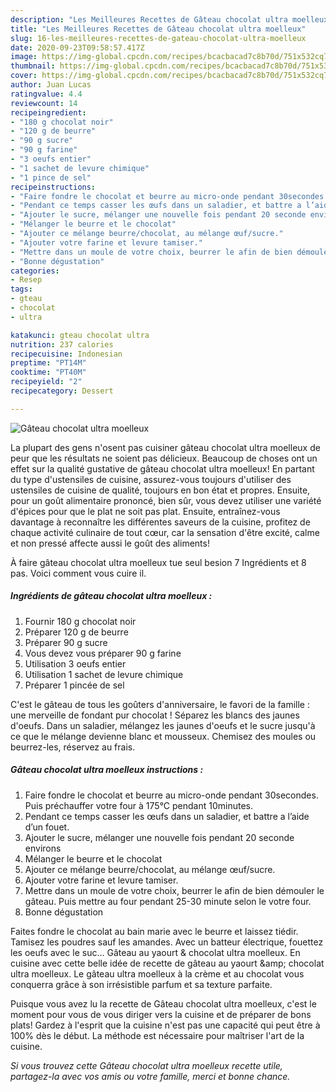 ```yaml
---
description: "Les Meilleures Recettes de Gâteau chocolat ultra moelleux"
title: "Les Meilleures Recettes de Gâteau chocolat ultra moelleux"
slug: 16-les-meilleures-recettes-de-gateau-chocolat-ultra-moelleux
date: 2020-09-23T09:58:57.417Z
image: https://img-global.cpcdn.com/recipes/bcacbacad7c8b70d/751x532cq70/gateau-chocolat-ultra-moelleux-photo-principale-de-la-recette.jpg
thumbnail: https://img-global.cpcdn.com/recipes/bcacbacad7c8b70d/751x532cq70/gateau-chocolat-ultra-moelleux-photo-principale-de-la-recette.jpg
cover: https://img-global.cpcdn.com/recipes/bcacbacad7c8b70d/751x532cq70/gateau-chocolat-ultra-moelleux-photo-principale-de-la-recette.jpg
author: Juan Lucas
ratingvalue: 4.4
reviewcount: 14
recipeingredient:
- "180 g chocolat noir"
- "120 g de beurre"
- "90 g sucre"
- "90 g farine"
- "3 oeufs entier"
- "1 sachet de levure chimique"
- "1 pince de sel"
recipeinstructions:
- "Faire fondre le chocolat et beurre au micro-onde pendant 30secondes. Puis préchauffer votre four à 175°C pendant 10minutes."
- "Pendant ce temps casser les œufs dans un saladier, et battre a l’aide d’un fouet."
- "Ajouter le sucre, mélanger une nouvelle fois pendant 20 seconde environs"
- "Mélanger le beurre et le chocolat"
- "Ajouter ce mélange beurre/chocolat, au mélange œuf/sucre."
- "Ajouter votre farine et levure tamiser."
- "Mettre dans un moule de votre choix, beurrer le afin de bien démouler le gâteau. Puis mettre au four pendant 25-30 minute selon le votre four."
- "Bonne dégustation"
categories:
- Resep
tags:
- gteau
- chocolat
- ultra

katakunci: gteau chocolat ultra 
nutrition: 237 calories
recipecuisine: Indonesian
preptime: "PT14M"
cooktime: "PT40M"
recipeyield: "2"
recipecategory: Dessert

---
```



![Gâteau chocolat ultra moelleux](https://img-global.cpcdn.com/recipes/bcacbacad7c8b70d/751x532cq70/gateau-chocolat-ultra-moelleux-photo-principale-de-la-recette.jpg)

La plupart des gens n'osent pas cuisiner gâteau chocolat ultra moelleux de peur que les résultats ne soient pas délicieux. Beaucoup de choses ont un effet sur la qualité gustative de gâteau chocolat ultra moelleux! En partant du type d'ustensiles de cuisine, assurez-vous toujours d'utiliser des ustensiles de cuisine de qualité, toujours en bon état et propres. Ensuite, pour un goût alimentaire prononcé, bien sûr, vous devez utiliser une variété d'épices pour que le plat ne soit pas plat. Ensuite, entraînez-vous davantage à reconnaître les différentes saveurs de la cuisine, profitez de chaque activité culinaire de tout cœur, car la sensation d'être excité, calme et non pressé affecte aussi le goût des aliments!

<!--inarticleads1-->

À faire gâteau chocolat ultra moelleux tue seul besion 7 Ingrédients et 8 pas. Voici comment vous cuire il.

##### Ingrédients de gâteau chocolat ultra moelleux :

1. Fournir 180 g chocolat noir
1. Préparer 120 g de beurre
1. Préparer 90 g sucre
1. Vous devez vous préparer 90 g farine
1. Utilisation 3 oeufs entier
1. Utilisation 1 sachet de levure chimique
1. Préparer 1 pincée de sel


C&#39;est le gâteau de tous les goûters d&#39;anniversaire, le favori de la famille : une merveille de fondant pur chocolat ! Séparez les blancs des jaunes d&#39;oeufs. Dans un saladier, mélangez les jaunes d&#39;oeufs et le sucre jusqu&#39;à ce que le mélange devienne blanc et mousseux. Chemisez des moules ou beurrez-les, réservez au frais. 

<!--inarticleads2-->

##### Gâteau chocolat ultra moelleux instructions :

1. Faire fondre le chocolat et beurre au micro-onde pendant 30secondes. Puis préchauffer votre four à 175°C pendant 10minutes.
1. Pendant ce temps casser les œufs dans un saladier, et battre a l’aide d’un fouet.
1. Ajouter le sucre, mélanger une nouvelle fois pendant 20 seconde environs
1. Mélanger le beurre et le chocolat
1. Ajouter ce mélange beurre/chocolat, au mélange œuf/sucre.
1. Ajouter votre farine et levure tamiser.
1. Mettre dans un moule de votre choix, beurrer le afin de bien démouler le gâteau. Puis mettre au four pendant 25-30 minute selon le votre four.
1. Bonne dégustation


Faites fondre le chocolat au bain marie avec le beurre et laissez tiédir. Tamisez les poudres sauf les amandes. Avec un batteur électrique, fouettez les oeufs avec le suc… Gâteau au yaourt &amp; chocolat ultra moelleux. En cuisine avec cette belle idée de recette de gâteau au yaourt &amp;amp; chocolat ultra moelleux. Le gâteau ultra moelleux à la crème et au chocolat vous conquerra grâce à son irrésistible parfum et sa texture parfaite. 

<!--inarticleads1-->

<p>
Puisque vous avez lu la recette de Gâteau chocolat ultra moelleux, c'est le moment pour vous de vous diriger vers la cuisine et de préparer de bons plats! Gardez à l'esprit que la cuisine n'est pas une capacité qui peut être à 100% dès le début. La méthode est nécessaire pour maîtriser l'art de la cuisine.
</p>

<p>
<i>Si vous trouvez cette Gâteau chocolat ultra moelleux recette utile, partagez-la avec vos amis ou votre famille, merci et bonne chance.</i>
</p>
